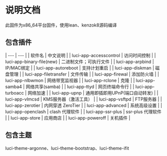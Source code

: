 # 说明文档

此固件为x86_64平台固件，使用lean、kenzok8源码编译

## 包含插件

| --- | --- |
| 软件名 | 中文说明 |
| luci-app-accesscontrol | 访问时间控制 |
| luci-app-binary-file(new) | 二进制文件；可执行文件 |
| luci-app-arpbind | IP/MAC绑定 |
| luci-app-autoreboot | 支持计划重启 |
| luci-app-diskman | 磁盘管理 |
| luci-app-filetransfer | 文件传输 |
| luci-app-firewal | 添加防火墙 |
| luci-app-nlbwmon | 网络带宽监视器 |
| luci-app-rclone | 克隆  |
| luci-app-samba4 | 网络共享(samba) |
| luci-app-ttyd | 网页终端命令行 |
| luci-app-turboacc | 网络加速 |
| luci-app-upnp | 通用即插即用UPnP(端口自动转发) |
| luci-app-vlmcsd | KMS服务器（激活工具） |
| luci-app-vsftpd | FTP服务器 |
| luci-app-zerotier | 内网穿透 ZeroTier |
| luci-app-advanced | 系统高级设置 |
| luci-app-openclash | clash 代理软件 |
| luci-app-ssr-plus | ssr-plus 代理软件 |
| luci-app-store | 应用商店 |
| luci-app-poweroff | 关机插件 |


## 包含主题

luci-theme-argonne、luci-theme-bootstrap、luci-theme-ifit

